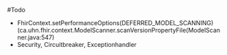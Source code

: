 #Todo
- FhirContext.setPerformanceOptions(DEFERRED_MODEL_SCANNING) (ca.uhn.fhir.context.ModelScanner.scanVersionPropertyFile(ModelScanner.java:547)
- Security, Circuitbreaker, Exceptionhandler

